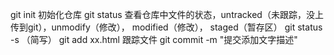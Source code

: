 <!--
 * @Descripttion: 
 * @version: 
 * @Author: xudajie
 * @Date: 2022-01-20 15:25:52
 * @LastEditors: xudajie
 * @LastEditTime: 2022-01-20 15:38:47
-->
git init 初始化仓库
git status 查看仓库中文件的状态，untracked（未跟踪，没上传到git），unmodify（修改）， modified（修改）， staged（暂存区）
git status -s （简写）
git add xx.html 跟踪文件
git commit -m "提交添加文字描述"